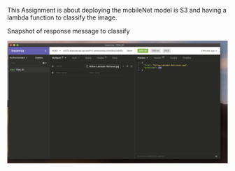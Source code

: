 This Assignment is about deploying the mobileNet model is S3 and having a lambda function to classify the image.

Snapshot of response message to classify

![image](https://github.com/gmrammohan15/EVA4-Phase2/blob/master/serverless/Eva4_phase2_assignment1_response_snapshot.png)
